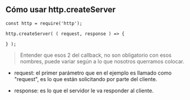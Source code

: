 
## Cómo usar http.createServer

~~~
const http = require('http');

http.createServer( ( request, response ) => {

} );

~~~

> Entender que esos 2 del callback, no son obligatorio con esos nombres, puede variar según a lo que nosotros querramos colocar.

- request: el primer parámetro que en el ejemplo es llamado como "request", es lo que están solicitando por parte del cliente.

- response: es lo que el servidor le va responder al cliente.